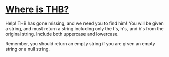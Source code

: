 # [Where is THB?](https://www.codewars.com/kata/where-is-thb "https://www.codewars.com/kata/58d54d0914286c23820001e6")

  Help! THB has gone missing, and we need you to find him! You will be given a string, and must return a string including only the t's, h's, and b's from the original string. Include both uppercase and lowercase.
  
  Remember, you should return an empty string if you are given an empty string or a null string.